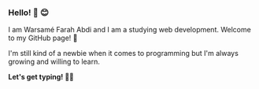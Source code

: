### Hello! 👋 😊

I am Warsamé Farah Abdi and I am a studying web development. Welcome to my GitHub page! 🚀

I'm still kind of a newbie when it comes to programming but I'm always growing and willing to learn.

**Let's get typing! 👏👏**
